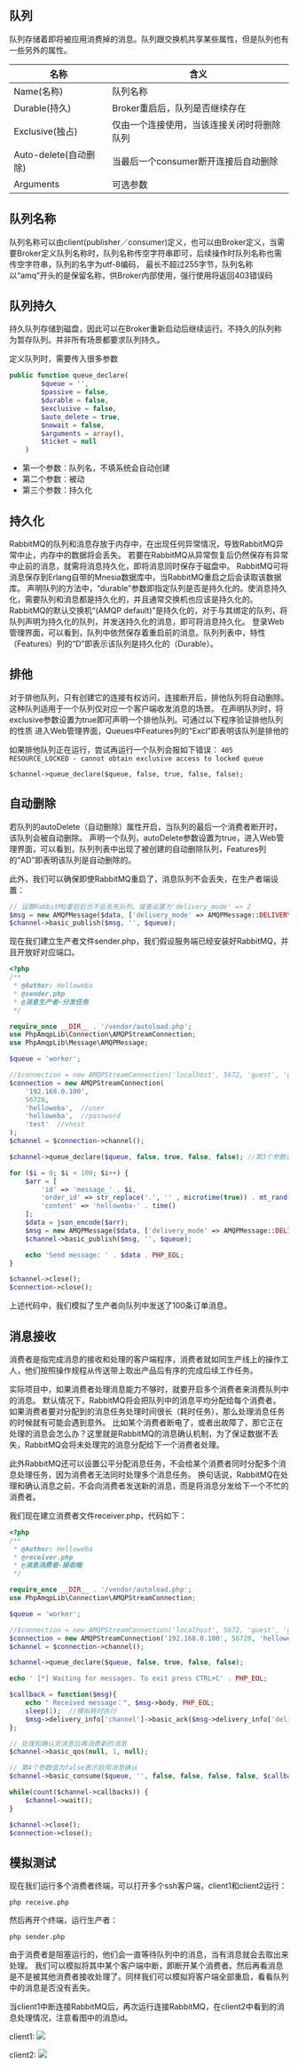 ## 队列
队列存储着即将被应用消费掉的消息。队列跟交换机共享某些属性，但是队列也有一些另外的属性。

|名称|含义|
| ----------- | -----|
|Name(名称)	|队列名称|
|Durable(持久)	|Broker重启后，队列是否继续存在|
|Exclusive(独占)	|仅由一个连接使用，当该连接关闭时将删除队列|
|Auto-delete(自动删除)|	当最后一个consumer断开连接后自动删除|
|Arguments	|可选参数|

## 队列名称
队列名称可以由client(publisher／consumer)定义，也可以由Broker定义，当需要Broker定义队列名称时，队列名称传空字符串即可，后续操作时队列名称也需传空字符串，队列的名字为utf-8编码， 最长不超过255字节，队列名称以“amq”开头的是保留名称，供Broker内部使用，强行使用将返回403错误码

## 队列持久
持久队列存储到磁盘，因此可以在Broker重新启动后继续运行。不持久的队列称为暂存队列。并非所有场景都要求队列持久。

定义队列时，需要传入很多参数
```php
public function queue_declare(
        $queue = '',
        $passive = false,
        $durable = false,
        $exclusive = false,
        $auto_delete = true,
        $nowait = false,
        $arguments = array(),
        $ticket = null
    )
```

* 第一个参数：队列名，不填系统会自动创建
* 第二个参数：被动
* 第三个参数：持久化

## 持久化
RabbitMQ的队列和消息存放于内存中，在出现任何异常情况，导致RabbitMQ异常中止，内存中的数据将会丢失。
若要在RabbitMQ从异常恢复后仍然保存有异常中止前的消息，就需将消息持久化，即将消息同时保存于磁盘中。
RabbitMQ可将消息保存到Erlang自带的Mnesia数据库中，当RabbitMQ重启之后会读取该数据库。
声明队列的方法中，“durable”参数即指定队列是否是持久化的。使消息持久化，需要队列和消息都是持久化的，并且通常交换机也应该是持久化的。
RabbitMQ的默认交换机“(AMQP default)”是持久化的，对于与其绑定的队列，将队列声明为持久化的队列，并发送持久化的消息，即可将消息持久化。
登录Web管理界面，可以看到，队列中依然保存着重启前的消息。队列列表中，特性（Features）列的“D”即表示该队列是持久化的（Durable）。

## 排他
对于排他队列，只有创建它的连接有权访问，连接断开后，排他队列将自动删除。这种队列适用于一个队列仅对应一个客户端收发消息的场景。
在声明队列时，将exclusive参数设置为true即可声明一个排他队列。可通过以下程序验证排他队列的性质
进入Web管理界面，Queues中Features列的“Excl”即表明该队列是排他的

如果排他队列正在运行，尝试再运行一个队列会报如下错误：
`405 RESOURCE_LOCKED - cannot obtain exclusive access to locked queue`

`$channel->queue_declare($queue, false, true, false, false); `

## 自动删除
若队列的autoDelete（自动删除）属性开启，当队列的最后一个消费者断开时，该队列会被自动删除。
声明一个队列，autoDelete参数设置为true，进入Web管理界面，可以看到，队列列表中出现了被创建的自动删除队列，Features列的“AD”即表明该队列是自动删除的。

此外，我们可以确保即使RabbitMQ重启了，消息队列不会丢失，在生产者端设置：
```php
// 设置RabbitMQ重启后也不会丢失队列，或者设置为'delivery_mode' => 2
$msg = new AMQPMessage($data, ['delivery_mode' => AMQPMessage::DELIVERY_MODE_PERSISTENT]); 
$channel->basic_publish($msg, '', $queue);
```

现在我们建立生产者文件sender.php，我们假设服务端已经安装好RabbitMQ，并且开放好对应端口。

```php
<?php
/**
 * @Author: Helloweba
 * @sender.php
 * @消息生产者-分发任务
 */

require_once __DIR__ . '/vendor/autoload.php';
use PhpAmqpLib\Connection\AMQPStreamConnection;
use PhpAmqpLib\Message\AMQPMessage;

$queue = 'worker';

//$connection = new AMQPStreamConnection('localhost', 5672, 'guest', 'guest');
$connection = new AMQPStreamConnection(
    '192.168.0.100', 
    56720, 
    'helloweba',  //user
    'helloweba',  //password
    'test'  //vhost
);
$channel = $connection->channel();

$channel->queue_declare($queue, false, true, false, false); //第3个参数设置为true，表示让消息队列持久化

for ($i = 0; $i < 100; $i++) { 
    $arr = [
        'id' => 'message_' . $i,
        'order_id' => str_replace('.', '' , microtime(true)) . mt_rand(10, 99) . $i,
        'content' => 'helloweba-' . time()
    ];
    $data = json_encode($arr);
    $msg = new AMQPMessage($data, ['delivery_mode' => AMQPMessage::DELIVERY_MODE_PERSISTENT]); ////设置RabbitMQ重启后也不会丢失队列，或者设置为'delivery_mode' => 2
    $channel->basic_publish($msg, '', $queue);

    echo 'Send message: ' . $data . PHP_EOL;
}

$channel->close();
$connection->close();
```

上述代码中，我们模拟了生产者向队列中发送了100条订单消息。

## 消息接收

消费者是指完成消息的接收和处理的客户端程序，消费者就如同生产线上的操作工人，他们按照操作规程从传送带上取出产品后有序的完成后续工作任务。

实际项目中，如果消费者处理消息能力不够时，就要开启多个消费者来消费队列中的消息。
默认情况下，RabbitMQ将会把队列中的消息平均分配给每个消费者。
如果消费者要对分配到的消息任务处理时间很长（耗时任务），那么处理消息任务的时候就有可能会遇到意外。
比如某个消费者断电了，或者出故障了，那它正在处理的消息会怎么办？这里就是RabbitMQ的消息确认机制，为了保证数据不丢失，RabbitMQ会将未处理完的消息分配给下一个消费者处理。

此外RabbitMQ还可以设置公平分配消息任务，不会给某个消费者同时分配多个消息处理任务，因为消费者无法同时处理多个消息任务。
换句话说，RabbitMQ在处理和确认消息之前，不会向消费者发送新的消息，而是将消息分发给下一个不忙的消费者。

我们现在建立消费者文件receiver.php，代码如下：

```php
<?php
/**
 * @Author: Helloweba
 * @receiver.php
 * @消息消费者-接收端
 */

require_once __DIR__ . '/vendor/autoload.php';
use PhpAmqpLib\Connection\AMQPStreamConnection;

$queue = 'worker';

//$connection = new AMQPStreamConnection('localhost', 5672, 'guest', 'guest');
$connection = new AMQPStreamConnection('192.168.0.100', 56720, 'helloweba', 'helloweba', 'test');
$channel = $connection->channel();

$channel->queue_declare($queue, false, true, false, false);

echo ' [*] Waiting for messages. To exit press CTRL+C' . PHP_EOL;

$callback = function($msg){
    echo " Received message：", $msg->body, PHP_EOL;
    sleep(1);  //模拟耗时执行
    $msg->delivery_info['channel']->basic_ack($msg->delivery_info['delivery_tag']);
};

// 处理和确认完消息后再消费新的消息
$channel->basic_qos(null, 1, null);

// 第4个参数值为false表示启用消息确认 
$channel->basic_consume($queue, '', false, false, false, false, $callback); 

while(count($channel->callbacks)) {
    $channel->wait();
}

$channel->close();
$connection->close();
```

## 模拟测试

现在我们运行多个消费者终端，可以打开多个ssh客户端，client1和client2运行：

`php receive.php`

然后再开个终端，运行生产者：

`php sender.php`

由于消费者是阻塞运行的，他们会一直等待队列中的消息，当有消息就会去取出来处理。
我们可以模拟将其中某个客户端中断，即断开某个消费者。然后再看消息是不是被其他消费者接收处理了。同样我们可以模拟将客户端全部重启，看看队列中的消息是否没有丢失。

当client1中断连接RabbitMQ后，再次运行连接RabbitMQ，在client2中看到的消息处理情况，注意看图中的消息id。

client1:
![](https://pek3b.qingstor.com/hexo-blog/hexo-blog/20210315185224.png)

client2:
![](https://pek3b.qingstor.com/hexo-blog/hexo-blog/20210315185326.png)

